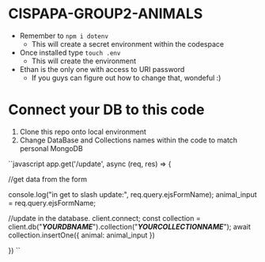 # CISPAPA-GROUP2-ANIMALS
- Remember to `npm i dotenv`
  - This will create a secret environment within the codespace
- Once installed type `touch .env`
  - This will create the environment
- Ethan is the only one with access to URI password
  - If you guys can figure out how to change that, wondeful :)

# Connect your DB to this code
1) Clone this repo onto local environment
2) Change DataBase and Collections names within the code to match personal MongoDB

``javascript
app.get('/update', async (req, res) => {

  //get data from the form 

  console.log("in get to slash update:", req.query.ejsFormName); 
  animal_input = req.query.ejsFormName; 

  //update in the database. 
  client.connect; 
  const collection = client.db("***YOURDBNAME***").collection("***YOURCOLLECTIONNAME***");
  await collection.insertOne({ 
    animal: animal_input
})

})
``
